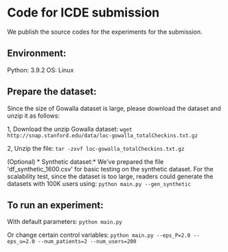 # Code for ICDE submission 

We publish the source codes for the experiments for the submission. 

## Environment:

Python: 3.9.2
OS: Linux

## Prepare the dataset:

Since the size of Gowalla dataset is large, please download the dataset and unzip it as follows:

1, Download the unzip Gowalla dataset:
`wget http://snap.stanford.edu/data/loc-gowalla_totalCheckins.txt.gz`

2, Unzip the file:
`tar -zxvf loc-gowalla_totalCheckins.txt.gz`

(Optional) * Synthetic dataset:*
We've prepared the file 'df_synthetic_1600.csv' for basic testing on the synthetic dataset. For the scalability test, since the dataset is too large, readers could generate the datasets with 100K users using:
`python main.py --gen_synthetic`

## To run an experiment:

With default parameters:
`python main.py`

Or change certain control variables:
`python main.py --eps_P=2.0 --eps_u=2.0 --num_patients=2 --num_users=200`
